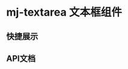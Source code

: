 <script setup>
import quickShow from './components/quickShow.vue'
import propsBody from './data/propsBody'
</script>

# mj-textarea 文本框组件

## 快捷展示
<quickShow />

## API文档
<props-table descriptType="Props" :propsBody="propsBody" />
